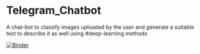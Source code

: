 # Telegram_Chatbot
A chat-bot to classify images uploaded by the user and generate a suitable text to describe it as well using #deep-learning methods 

[![Binder](https://mybinder.org/badge_logo.svg)](https://mybinder.org/v2/gh/YoushaaMurhij/Telegram_Chatbot/master)
